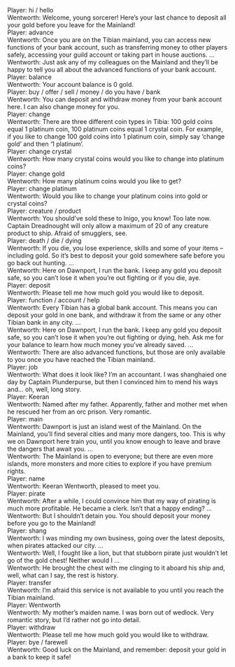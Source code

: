 Player: hi / hello  
Wentworth: Welcome, young sorcerer! Here’s your last chance to deposit all your gold before you leave for the Mainland!  
Player: advance  
Wentworth: Once you are on the Tibian mainland, you can access new functions of your bank account, such as transferring money to other players safely, accessing your guild account or taking part in house auctions. …  
Wentworth: Just ask any of my colleagues on the Mainland and they’ll be happy to tell you all about the advanced functions of your bank account.  
Player: balance  
Wentworth: Your account balance is 0 gold.  
Player: buy / offer / sell / money / do you have / bank  
Wentworth: You can deposit and withdraw money from your bank account here. I can also change money for you.  
Player: change  
Wentworth: There are three different coin types in Tibia: 100 gold coins equal 1 platinum coin, 100 platinum coins equal 1 crystal coin. For example, if you like to change 100 gold coins into 1 platinum coin, simply say ‘change gold’ and then ‘1 platinum’.  
Player: change crystal  
Wentworth: How many crystal coins would you like to change into platinum coins?  
Player: change gold  
Wentworth: How many platinum coins would you like to get?  
Player: change platinum  
Wentworth: Would you like to change your platinum coins into gold or crystal coins?  
Player: creature / product  
Wentworth: You should’ve sold these to Inigo, you know! Too late now. Captain Dreadnought will only allow a maximum of 20 of any creature product to ship. Afraid of smugglers, see.  
Player: death / die / dying  
Wentworth: If you die, you lose experience, skills and some of your items – including gold. So it’s best to deposit your gold somewhere safe before you go back out hunting. …  
Wentworth: Here on Dawnport, I run the bank. I keep any gold you deposit safe, so you can’t lose it when you’re out fighting or if you die, aye.  
Player: deposit  
Wentworth: Please tell me how much gold you would like to deposit.  
Player: function / account / help  
Wentworth: Every Tibian has a global bank account. This means you can deposit your gold in one bank, and withdraw it from the same or any other Tibian bank in any city. …  
Wentworth: Here on Dawnport, I run the bank. I keep any gold you deposit safe, so you can’t lose it when you’re out fighting or dying, heh. Ask me for your balance to learn how much money you’ve already saved. …  
Wentworth: There are also advanced functions, but those are only available to you once you have reached the Tibian mainland.  
Player: job  
Wentworth: What does it look like? I’m an accountant. I was shanghaied one day by Captain Plunderpurse, but then I convinced him to mend his ways and… oh, well, long story.  
Player: Keeran  
Wentworth: Named after my father. Apparently, father and mother met when he rescued her from an orc prison. Very romantic.  
Player: main  
Wentworth: Dawnport is just an island west of the Mainland. On the Mainland, you’ll find several cities and many more dangers, too. This is why we on Dawnport here train you, until you know enough to leave and brave the dangers that await you. …  
Wentworth: The Mainland is open to everyone; but there are even more islands, more monsters and more cities to explore if you have premium rights.  
Player: name  
Wentworth: Keeran Wentworth, pleased to meet you.  
Player: pirate  
Wentworth: After a while, I could convince him that my way of pirating is much more profitable. He became a clerk. Isn’t that a happy ending? <smiles happily> …  
Wentworth: But I shouldn’t detain you. You should deposit your money before you go to the Mainland!  
Player: shang  
Wentworth: I was minding my own business, going over the latest deposits, when pirates attacked our city. …  
Wentworth: Well, I fought like a lion, but that stubborn pirate just wouldn’t let go of the gold chest! Neither would I …  
Wentworth: He brought the chest with me clinging to it aboard his ship and, well, what can I say, the rest is history.  
Player: transfer  
Wentworth: I’m afraid this service is not available to you until you reach the Tibian mainland.  
Player: Wentworth  
Wentworth: My mother’s maiden name. <coughs> I was born out of wedlock. Very romantic story, but I’d rather not go into detail.  
Player: withdraw  
Wentworth: Please tell me how much gold you would like to withdraw.  
Player: bye / farewell  
Wentworth: Good luck on the Mainland, and remember: deposit your gold in a bank to keep it safe!  
